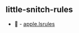 ## little-snitch-rules

* 🍎 - [apple.lsrules](x-littlesnitch:subscribe-rules?url=https%3A%2F%2Fraw.githubusercontent.com%2Fd3fnd%2Flittle-snitch-rules%2Fmain%2Fsrc%2Fapple.lsrules)
